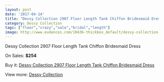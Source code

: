 ```yaml
---
layout: post
date: '2017-04-14'
title: "Dessy Collection 2907 Floor Length Tank Chiffon Bridesmaid Dress"
category: Dessy Collection
tags: ["floor","crazy","sale","bridal","length"]
image: http://www.eudances.com/10436-thickbox_default/dessy-collection-2907-floor-length-tank-chiffon-bridesmaid-dress.jpg
---
```

Dessy Collection 2907 Floor Length Tank Chiffon Bridesmaid Dress

On Sales: **$254**
<a href="https://www.eudances.com/en/dessy-collection/3396-dessy-collection-2907-floor-length-tank-chiffon-bridesmaid-dress.html"><amp-img layout="responsive" width="600" height="600" src="//www.eudances.com/10436-thickbox_default/dessy-collection-2907-floor-length-tank-chiffon-bridesmaid-dress.jpg" alt="Dessy Collection 2907 Floor Length Tank Chiffon Bridesmaid Dress 0" /></a>
<a href="https://www.eudances.com/en/dessy-collection/3396-dessy-collection-2907-floor-length-tank-chiffon-bridesmaid-dress.html"><amp-img layout="responsive" width="600" height="600" src="//www.eudances.com/10439-thickbox_default/dessy-collection-2907-floor-length-tank-chiffon-bridesmaid-dress.jpg" alt="Dessy Collection 2907 Floor Length Tank Chiffon Bridesmaid Dress 1" /></a>
<a href="https://www.eudances.com/en/dessy-collection/3396-dessy-collection-2907-floor-length-tank-chiffon-bridesmaid-dress.html"><amp-img layout="responsive" width="600" height="600" src="//www.eudances.com/10438-thickbox_default/dessy-collection-2907-floor-length-tank-chiffon-bridesmaid-dress.jpg" alt="Dessy Collection 2907 Floor Length Tank Chiffon Bridesmaid Dress 2" /></a>
<a href="https://www.eudances.com/en/dessy-collection/3396-dessy-collection-2907-floor-length-tank-chiffon-bridesmaid-dress.html"><amp-img layout="responsive" width="600" height="600" src="//www.eudances.com/10437-thickbox_default/dessy-collection-2907-floor-length-tank-chiffon-bridesmaid-dress.jpg" alt="Dessy Collection 2907 Floor Length Tank Chiffon Bridesmaid Dress 3" /></a>

Buy it: [Dessy Collection 2907 Floor Length Tank Chiffon Bridesmaid Dress](https://www.eudances.com/en/dessy-collection/3396-dessy-collection-2907-floor-length-tank-chiffon-bridesmaid-dress.html "Dessy Collection 2907 Floor Length Tank Chiffon Bridesmaid Dress")

View more: [Dessy Collection](https://www.eudances.com/en/60-Dessy-Collection "Dessy Collection")